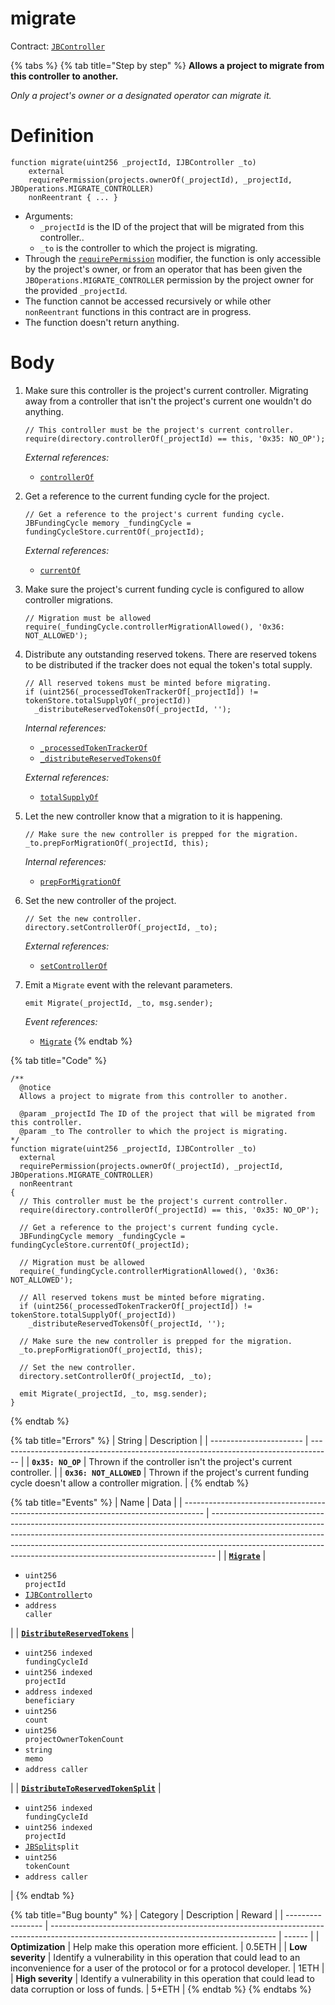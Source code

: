 # migrate

Contract: [`JBController`](broken-reference)​‌

{% tabs %}
{% tab title="Step by step" %}
**Allows a project to migrate from this controller to another.**

_Only a project's owner or a designated operator can migrate it._

# Definition

```solidity
function migrate(uint256 _projectId, IJBController _to)
    external
    requirePermission(projects.ownerOf(_projectId), _projectId, JBOperations.MIGRATE_CONTROLLER)
    nonReentrant { ... }
```

* Arguments:
  * `_projectId` is the ID of the project that will be migrated from this controller..
  * `_to` is the controller to which the project is migrating.
* Through the [`requirePermission`](../../or-abstract/jboperatable/modifiers/requirepermission.md) modifier, the function is only accessible by the project's owner, or from an operator that has been given the `JBOperations.MIGRATE_CONTROLLER` permission by the project owner for the provided `_projectId`.
* The function cannot be accessed recursively or while other `nonReentrant` functions in this contract are in progress.
* The function doesn't return anything.

# Body

1.  Make sure this controller is the project's current controller. Migrating away from a controller that isn't the project's current one wouldn't do anything.

    ```solidity
    // This controller must be the project's current controller.
    require(directory.controllerOf(_projectId) == this, '0x35: NO_OP');
    ```

    _External references:_

    * [`controllerOf`](../../../jbdirectory/read/controllerof.md)
2.  Get a reference to the current funding cycle for the project.

    ```solidity
    // Get a reference to the project's current funding cycle.
    JBFundingCycle memory _fundingCycle = fundingCycleStore.currentOf(_projectId);
    ```

    _External references:_

    * [`currentOf`](../../../jbfundingcyclestore/read/currentof.md)
3.  Make sure the project's current funding cycle is configured to allow controller migrations.

    ```solidity
    // Migration must be allowed
    require(_fundingCycle.controllerMigrationAllowed(), '0x36: NOT_ALLOWED');
    ```
4.  Distribute any outstanding reserved tokens. There are reserved tokens to be distributed if the tracker does not equal the token's total supply.

    ```solidity
    // All reserved tokens must be minted before migrating.
    if (uint256(_processedTokenTrackerOf[_projectId]) != tokenStore.totalSupplyOf(_projectId))
      _distributeReservedTokensOf(_projectId, '');
    ```

    _Internal references:_

    * [`_processedTokenTrackerOf`](../read/\_processedtokentrackerof.md)
    * [`_distributeReservedTokensOf`](\_distributereservedtokensof.md)

    _External references:_

    * [`totalSupplyOf`](broken-reference)
5.  Let the new controller know that a migration to it is happening.

    ```solidity
    // Make sure the new controller is prepped for the migration.
    _to.prepForMigrationOf(_projectId, this);
    ```

    _Internal references:_

    * [`prepForMigrationOf`](prepformigrationof.md)
6.  Set the new controller of the project.

    ```solidity
    // Set the new controller.
    directory.setControllerOf(_projectId, _to);
    ```

    _External references:_

    * [`setControllerOf`](../../../jbdirectory/write/setcontrollerof.md)
7.  Emit a `Migrate` event with the relevant parameters.

    ```solidity
    emit Migrate(_projectId, _to, msg.sender);
    ```

    _Event references:_

    * [`Migrate`](../events/migrate.md)
{% endtab %}

{% tab title="Code" %}
```solidity
/** 
  @notice
  Allows a project to migrate from this controller to another.

  @param _projectId The ID of the project that will be migrated from this controller.
  @param _to The controller to which the project is migrating.
*/
function migrate(uint256 _projectId, IJBController _to)
  external
  requirePermission(projects.ownerOf(_projectId), _projectId, JBOperations.MIGRATE_CONTROLLER)
  nonReentrant
{
  // This controller must be the project's current controller.
  require(directory.controllerOf(_projectId) == this, '0x35: NO_OP');

  // Get a reference to the project's current funding cycle.
  JBFundingCycle memory _fundingCycle = fundingCycleStore.currentOf(_projectId);

  // Migration must be allowed
  require(_fundingCycle.controllerMigrationAllowed(), '0x36: NOT_ALLOWED');

  // All reserved tokens must be minted before migrating.
  if (uint256(_processedTokenTrackerOf[_projectId]) != tokenStore.totalSupplyOf(_projectId))
    _distributeReservedTokensOf(_projectId, '');

  // Make sure the new controller is prepped for the migration.
  _to.prepForMigrationOf(_projectId, this);

  // Set the new controller.
  directory.setControllerOf(_projectId, _to);

  emit Migrate(_projectId, _to, msg.sender);
}
```
{% endtab %}

{% tab title="Errors" %}
| String                  | Description                                                                         |
| ----------------------- | ----------------------------------------------------------------------------------- |
| **`0x35: NO_OP`**       | Thrown if the controller isn't the project's current controller.                    |
| **`0x36: NOT_ALLOWED`** | Thrown if the project's current funding cycle doesn't allow a controller migration. |
{% endtab %}

{% tab title="Events" %}
| Name                                                                                | Data                                                                                                                                                                                                                                                                                                                      |
| ----------------------------------------------------------------------------------- | ------------------------------------------------------------------------------------------------------------------------------------------------------------------------------------------------------------------------------------------------------------------------------------------------------------------------- |
| [**`Migrate`**](../events/migrate.md)                                               | <ul><li><code>uint256 projectId</code></li><li><a href="../../../../interfaces/ijbcontroller.md"><code>IJBController</code></a><code>to</code></li><li><code>address caller</code></li></ul>                                                                                                                                 |
| [**`DistributeReservedTokens`**](../events/distributereservedtokens.md)             | <ul><li><code>uint256 indexed fundingCycleId</code></li><li><code>uint256 indexed projectId</code></li><li><code>address indexed beneficiary</code></li><li><code>uint256 count</code></li><li><code>uint256 projectOwnerTokenCount</code></li><li><code>string memo</code></li><li><code>address caller</code></li></ul> |
| [**`DistributeToReservedTokenSplit`**](../events/distributetoreservedtokensplit.md) | <ul><li><code>uint256 indexed fundingCycleId</code></li><li><code>uint256 indexed projectId</code></li><li><a href="../../../../data-structures/jbsplit.md"><code>JBSplit</code></a><code>split</code></li><li><code>uint256 tokenCount</code></li><li><code>address caller</code></li></ul>                                 |
{% endtab %}

{% tab title="Bug bounty" %}
| Category          | Description                                                                                                                            | Reward |
| ----------------- | -------------------------------------------------------------------------------------------------------------------------------------- | ------ |
| **Optimization**  | Help make this operation more efficient.                                                                                               | 0.5ETH |
| **Low severity**  | Identify a vulnerability in this operation that could lead to an inconvenience for a user of the protocol or for a protocol developer. | 1ETH   |
| **High severity** | Identify a vulnerability in this operation that could lead to data corruption or loss of funds.                                        | 5+ETH  |
{% endtab %}
{% endtabs %}
